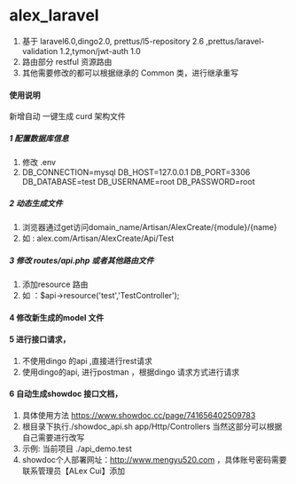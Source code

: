 # alex_laravel
1. 基于 laravel6.0,dingo2.0, prettus/l5-repository 2.6 ,prettus/laravel-validation 1.2,tymon/jwt-auth 1.0
2. 路由部分 restful 资源路由
3. 其他需要修改的都可以根据继承的 Common 类，进行继承重写
#### 使用说明

新增自动 一键生成 curd 架构文件
 
##### 1 配置数据库信息

1. 修改 .env
2. DB_CONNECTION=mysql
   DB_HOST=127.0.0.1
   DB_PORT=3306
   DB_DATABASE=test
   DB_USERNAME=root
   DB_PASSWORD=root
##### 2 动态生成文件
   1. 浏览器通过get访问domain_name/Artisan/AlexCreate/{module}/{name}
   2. 如 : alex.com/Artisan/AlexCreate/Api/Test
##### 3 修改   routes/api.php 或者其他路由文件
   1. 添加resource 路由
   2. 如 ：$api->resource('test','TestController');
#### 4 修改新生成的model 文件

#### 5 进行接口请求，
   1. 不使用dingo 的api ,直接进行rest请求
   2. 使用dingo的api, 进行postman ，根据dingo 请求方式进行请求
   
#### 6 自动生成showdoc 接口文档，
   1. 具体使用方法 https://www.showdoc.cc/page/741656402509783
   2. 根目录下执行./showdoc_api.sh app/Http/Controllers   当然这部分可以根据自己需要进行改写
   3. 示例: 当前项目  ./api_demo.test
   4. showdoc个人部署网址：http://www.mengyu520.com ，具体账号密码需要联系管理员【ALex Cui】添加
   
